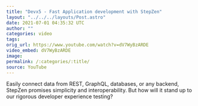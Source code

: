 ```yaml
---
title: "Devx5 - Fast Application development with StepZen"
layout: "../../../layouts/Post.astro"
date: 2021-07-01 04:35:32 UTC
author: ""
categories: video
tags: 
orig_url: https://www.youtube.com/watch?v=dV7WyBzARDE
video_embed: dV7WyBzARDE
image:
permalink: /:categories/:title/
source: YouTube
---
```

Easily connect data from REST, GraphQL, databases, or any backend, StepZen promises simplicity and interoperability. But how will it stand up to our rigorous developer experience testing?
